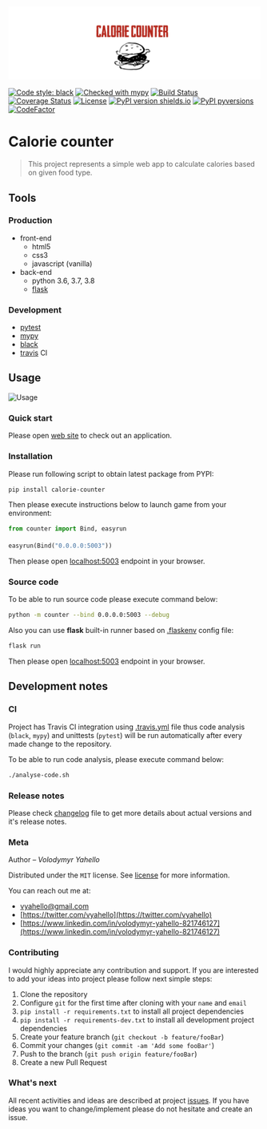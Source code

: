![Screenshot](media/logo.png)

[![Code style: black](https://img.shields.io/badge/code%20style-black-000000.svg)](https://github.com/psf/black)
[![Checked with mypy](http://www.mypy-lang.org/static/mypy_badge.svg)](http://mypy-lang.org/)
[![Build Status](https://travis-ci.org/vyahello/calorie-counter.svg?branch=master)](https://travis-ci.org/vyahello/calorie-counter)
[![Coverage Status](https://coveralls.io/repos/github/vyahello/calorie-counter/badge.svg?branch=master)](https://coveralls.io/github/vyahello/calorie-counter?branch=master)
[![License](https://img.shields.io/badge/license-MIT-green.svg)](LICENSE.md)
[![PyPI version shields.io](https://img.shields.io/pypi/v/calorie-counter.svg)](https://pypi.python.org/pypi/calorie-counter/)
[![PyPI pyversions](https://img.shields.io/pypi/pyversions/calorie-counter.svg)](https://pypi.python.org/pypi/calorie-counter/)
[![CodeFactor](https://www.codefactor.io/repository/github/vyahello/calorie-counter/badge)](https://www.codefactor.io/repository/github/vyahello/calorie-counter)

# Calorie counter
> This project represents a simple web app to calculate calories based on given food type. 

## Tools

### Production
- front-end
  - html5
  - css3
  - javascript (vanilla)
- back-end
  - python 3.6, 3.7, 3.8
  - [flask](http://flask.palletsprojects.com)

### Development
- [pytest](https://pypi.org/project/pytest/)
- [mypy](http://mypy.readthedocs.io/en/latest)
- [black](https://black.readthedocs.io/en/stable/)
- [travis](https://travis-ci.org) CI

## Usage

![Usage](media/howto.gif)

### Quick start

Please open [web site](https://food-calories-counter.herokuapp.com) to check out an application.

### Installation

Please run following script to obtain latest package from PYPI:
```bash
pip install calorie-counter
```
Then please execute instructions below to launch game from your environment:
```python
from counter import Bind, easyrun

easyrun(Bind("0.0.0.0:5003"))
```
Then please open [localhost:5003](http://localhost:5003) endpoint in your browser.

### Source code

To be able to run source code please execute command below:
```bash
python -m counter --bind 0.0.0.0:5003 --debug
```

Also you can use **flask** built-in runner based on [.flaskenv](.flaskenv) config file: 
```bash
flask run
```

Then please open [localhost:5003](http://localhost:5003) endpoint in your browser.

## Development notes

### CI

Project has Travis CI integration using [.travis.yml](.travis.yml) file thus code analysis (`black`, `mypy`) and unittests (`pytest`) will be run automatically
after every made change to the repository.

To be able to run code analysis, please execute command below:
```bash
./analyse-code.sh
```

### Release notes

Please check [changelog](CHANGELOG.md) file to get more details about actual versions and it's release notes.

### Meta

Author – _Volodymyr Yahello_

Distributed under the `MIT` license. See [license](LICENSE.md) for more information.

You can reach out me at:
* [vyahello@gmail.com](vyahello@gmail.com)
* [https://twitter.com/vyahello](https://twitter.com/vyahello)
* [https://www.linkedin.com/in/volodymyr-yahello-821746127](https://www.linkedin.com/in/volodymyr-yahello-821746127)

### Contributing
I would highly appreciate any contribution and support. If you are interested to add your ideas into project please follow next simple steps:

1. Clone the repository
2. Configure `git` for the first time after cloning with your `name` and `email`
3. `pip install -r requirements.txt` to install all project dependencies
4. `pip install -r requirements-dev.txt` to install all development project dependencies
5. Create your feature branch (`git checkout -b feature/fooBar`)
6. Commit your changes (`git commit -am 'Add some fooBar'`)
7. Push to the branch (`git push origin feature/fooBar`)
8. Create a new Pull Request

### What's next

All recent activities and ideas are described at project [issues](https://github.com/vyahello/calorie-counter/issues).
If you have ideas you want to change/implement please do not hesitate and create an issue.
